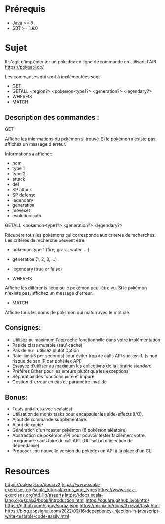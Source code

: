 
# Prérequis

- Java >= 8
- SBT >= 1.6.0

# Sujet

Il s'agit d'implémenter un pokedex en ligne de commande en utilisant l'API https://pokeapi.co/

Les commandes qui sont à implémentées sont:

- GET <pokemon-name>
- GETALL <region?> <pokemon-type1?> <generation?> <legendary?>
- WHEREIS <pokemon-name>
- MATCH <pokemon-name>

## Description des commandes :

GET <pokemon-name>

Affiche les informations du pokémon si trouvé.
Si le pokémon n'existe pas, affichez un message d'erreur.

Informations à afficher:

- nom
- type 1
- type 2
- attack
- def
- SP attack
- SP defense
- legendary
- generation
- moveset
- evolution path

GETALL <pokemon-type1?> <generation?> <legendary?>

Récupère tous les pokémons qui corresponde aux critères de recherches.
Les critères de recherche peuvent être:

- pokemon type 1 (fire, grass, water, ...)
- generation (1, 2, 3, ...)
- legendary (true or false)

- WHEREIS <pokemon-name>

Affiche les différents lieux où le pokémon peut-être vu.
Si le pokémon n'existe pas, affichez un message d'erreur.

- MATCH <keyword>

Affiche tous les noms de pokémon qui match avec le mot clé.

## Consignes:

- Utilisez au maximum l'approche fonctionnelle dans votre implémentation
- Pas de class mutable (sauf cache)
- Pas de null, utilisez plutôt Option
- Rate-limit(3 per seconds) pour éviter trop de calls API successif. (sinon risque de ban IP par pokédex API)
- Essayez d'utiliser au maximum les collections de la librairie standard
- Préférez Either pour les erreurs plutôt que les exceptions
- Séparation des fonctions pure et impure
- Gestion d' erreur en cas de paramètre invalide

## Bonus:

- Tests unitaires avec scalatest
- Utilisation de monix tasks pour encapsuler les side-effects (I/O).
- Ajout de commande supplémentaire.
- Ajout de cache
- Génération d'un roaster pokémon (6 pokémon aléatoire)
- Abstraction de pokémon API pour pouvoir tester facilement votre programme sans faire de call API. (Utilisation d'injection de dépendance)
- Proposer une nouvelle version du pokédex en API à la place d'un CLI


# Resources

https://pokeapi.co/docs/v2
https://www.scala-exercises.org/scala_tutorial/terms_and_types
https://www.scala-exercises.org/std_lib/asserts
https://docs.scala-lang.org/scala3/book/introduction.html
https://square.github.io/okhttp/
https://github.com/spray/spray-json
https://monix.io/docs/3x/eval/task.html
https://blog.appsignal.com/2022/02/16/dependency-injection-in-javascript-write-testable-code-easily.html


